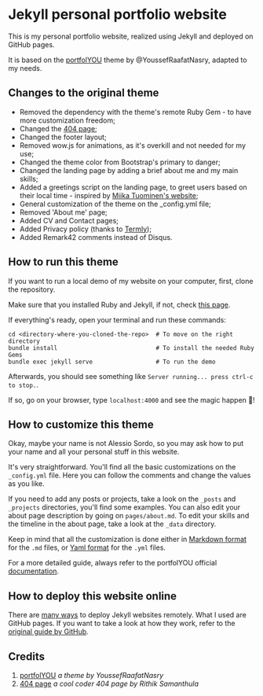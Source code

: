 # Jekyll personal portfolio website

This is my personal portfolio website, realized using Jekyll and deployed on GitHub pages.

It is based on the [portfolYOU](https://github.com/YoussefRaafatNasry/portfolYOU) theme by @YoussefRaafatNasry, adapted to my needs.

## Changes to the original theme
- Removed the dependency with the theme's remote Ruby Gem - to have more customization freedom;
- Changed the [404 page](https://alesordo.github.io/404.html);
- Changed the footer layout;
- Removed wow.js for animations, as it's overkill and not needed for my use;
- Changed the theme color from Bootstrap's primary to danger;
- Changed the landing page by adding a brief about me and my main skills;
- Added a greetings script on the landing page, to greet users based on their local time - inspired by [Miika Tuominen's website](https://miikat.dev/);
- General customization of the theme on the _config.yml file;
- Removed 'About me' page;
- Added CV and Contact pages;
- Added Privacy policy (thanks to [Termly](https://termly.io/products/privacy-policy-generator/));
- Added Remark42 comments instead of Disqus.

## How to run this theme
If you want to run a local demo of my website on your computer, first, clone the repository.

Make sure that you installed Ruby and Jekyll, if not, check [this page](https://jekyllrb.com/docs/installation/).

If everything's ready, open your terminal and run these commands:

```
cd <directory-where-you-cloned-the-repo>  # To move on the right directory
bundle install                            # To install the needed Ruby Gems
bundle exec jekyll serve                  # To run the demo
```
Afterwards, you should see something like `Server running... press ctrl-c to stop.`.

If so, go on your browser, type `localhost:4000` and see the magic happen 🧙!

## How to customize this theme
Okay, maybe your name is not Alessio Sordo, so you may ask how to put your name and all your personal stuff in this website.

It's very straightforward. You'll find all the basic customizations on the `_config.yml` file. Here you can follow the comments and change the values as you like.

If you need to add any posts or projects, take a look on the `_posts` and `_projects` directories, you'll find some examples. You can also edit your about page description by going on `pages/about.md`. To edit your skills and the timeline in the about page, take a look at the `_data` directory.

Keep in mind that all the customization is done either in [Markdown format](https://www.markdownguide.org/cheat-sheet/) for the `.md` files, or [Yaml format](https://quickref.me/yaml.html) for the `.yml` files.

For a more detailed guide, always refer to the portfolYOU official [documentation](https://youssefraafatnasry.github.io/portfolYOU/docs/).

## How to deploy this website online
There are [many ways](https://jekyllrb.com/docs/deployment/third-party/#:~:text=Sites%20on%20GitHub%20Pages%20are,Jekyll%2Dpowered%20website%20for%20free.) to deploy Jekyll websites remotely. What I used are GitHub pages. If you want to take a look at how they work, refer to the [original guide by GitHub](https://docs.github.com/en/pages/quickstart).

## Credits
1. [portfolYOU](https://github.com/YoussefRaafatNasry/portfolYOU) *a theme by YoussefRaafatNasry*
2. [404 page](https://codepen.io/code2rithik/pen/PoWQYGa) *a cool coder 404 page by Rithik Samanthula*
